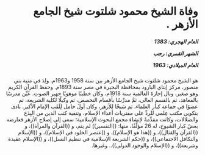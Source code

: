 <h1 dir="rtl">وفاة الشيخ محمود شلتوت شيخ الجامع الأزهر .</h1>

<h5 dir="rtl">العام الهجري:  1383

الشهر القمري: رجب

العام الميلادي: 1963</h5>

<p dir="rtl">هو الشيخ محمود شلتوت شيخ الجامع الأزهر بين سنة 1958 و1963م. ولِدَ في منية بني منصور، مركز إيتاي البارود بمحافظة البحيرة في مصر سنة 1893م. وحفظ القرآن الكريم وهو صغير، ونال إجازةَ العالمية سنة 1918م، وكان خطيبًا موهوبًا جهير الصوتِ. عُيِّن مدرسًا بالمعاهد، ثم بالقسمِ العالي، ثمَّ مدرِّسًا بأقسام التخصص، ثم وكيلًا لكلية الشريعة، ثم عضوًا في جماعة كبار العلماء، ثم شيخًا للأزهر، وكان أولَ حامل لِلَقَب الإمام الأكبر. نادى بتكوين مكتب عِلمي للردِّ على مفتريات أعداء الإسلام، وتنقية كتب الدين من البِدَع والضلالات، وكانت مقدِّمةً لإنشاءِ مجمع البحوث الإسلامية؛ سعى إلى إصلاح الأزهر فعارضه بعضُ كبار الشيوخ،  له 26 مؤلَّفًا، منها: ((التفسير)) لم يتم، و ((القرآن والمرأة))، و ((القرآن والقتال))، و ((هذا هو الإسلام))، و ((عنصر الخلود في الإسلام))، و ((الإسلام والتكافل الاجتماعي))، و ((حكم الشريعة الإسلامية في تنظيم النسل))، و ((الإسلام عقيدة وشريعة))، و ((الإسلام والوجود الدولي)).. وغيرها.</p></br>
